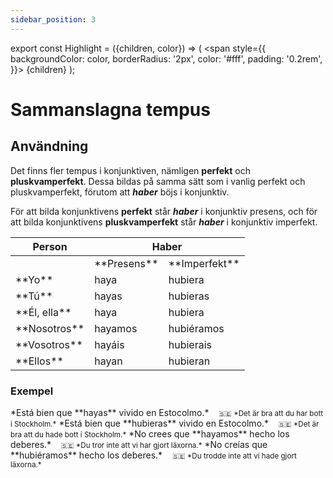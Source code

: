 ```yaml
---
sidebar_position: 3
---
```


export const Highlight = ({children, color}) => (
  <span
    style={{
      backgroundColor: color,
      borderRadius: '2px',
      color: '#fff',
      padding: '0.2rem',
    }}>
    {children}
  </span>
);

# <Highlight color="var(--highlight)">Sammanslagna tempus</Highlight>

## <Highlight color="#ff4802">Användning</Highlight>

Det finns fler tempus i konjunktiven, nämligen **perfekt** och **pluskvamperfekt**. Dessa bildas på samma sätt som i vanlig perfekt och pluskvamperfekt, förutom att ***haber*** böjs i konjunktiv. 

För att bilda konjunktivens **perfekt** står ***haber*** i konjunktiv presens, och för att bilda konjunktivens **pluskvamperfekt** står ***haber*** i konjunktiv imperfekt. 

<table>
  <thead>
    <tr>
      <th> Person</th>
      <th colspan="2"> Haber</th>
    </tr>
  </thead>
  <tbody>
    <tr>
      <td></td>
      <td>**Presens**</td>
      <td>**Imperfekt**</td>
    </tr>
    <tr>
      <td>**Yo**</td>
      <td>haya</td>
      <td>hubiera</td>
    </tr>
    <tr>
      <td>**Tú**</td>
      <td>hayas</td>
      <td>hubieras</td>
    </tr>
    <tr>
      <td>**Él, ella**</td>
      <td>haya</td>
      <td>hubiera</td>
    </tr>
    <tr>
      <td>**Nosotros**</td>
      <td>hayamos</td>
      <td>hubiéramos</td>
    </tr>
    <tr>
      <td>**Vosotros**</td>
      <td>hayáis</td>
      <td>hubierais</td>
    </tr>
    <tr>
      <td>**Ellos**</td>
      <td>hayan</td>
      <td>hubieran</td>
    </tr>
  </tbody>
</table>

### <Highlight color="#ff4802">Exempel</Highlight>
 
<div class="custom-quote">  
*Está bien que **hayas** vivido en Estocolmo.*   
&nbsp;&nbsp;&nbsp;<small>🇸🇪 *Det är bra att du har bott i Stockholm.*</small>    
*Está bien que **hubieras** vivido en Estocolmo.*   
&nbsp;&nbsp;&nbsp;<small>🇸🇪 *Det är bra att du hade bott i Stockholm.*</small>    
*No crees que **hayamos** hecho los deberes.*    
&nbsp;&nbsp;&nbsp;<small>🇸🇪 *Du tror inte att vi har gjort läxorna.*</small>     
*No creías que **hubiéramos** hecho los deberes.*    
&nbsp;&nbsp;&nbsp;<small>🇸🇪 *Du trodde inte att vi hade gjort läxorna.*</small> 
</div>
